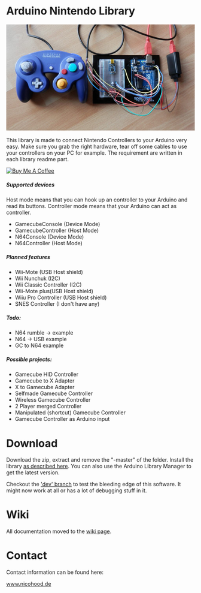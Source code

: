 Arduino Nintendo Library
========================

![header](header.jpg)

This library is made to connect Nintendo Controllers to your Arduino very easy.
Make sure you grab the right hardware, tear off some cables to use your controllers
on your PC for example. The requirement are written in each library readme part.

<a href="https://www.buymeacoffee.com/nicohood" target="_blank"><img src="https://www.buymeacoffee.com/assets/img/custom_images/orange_img.png" alt="Buy Me A Coffee" style="height: auto !important;width: auto !important;" ></a>

##### Supported devices
Host mode means that you can hook up an controller to your Arduino and read its buttons.
Controller mode means that your Arduino can act as controller.

* GamecubeConsole (Device Mode)
* GamecubeController (Host Mode)
* N64Console (Device Mode)
* N64Controller (Host Mode)

##### Planned features
* Wii-Mote (USB Host shield)
* Wii Nunchuk (I2C)
* Wii Classic Controller (I2C)
* Wii-Mote plus(USB Host shield)
* Wiiu Pro Controller (USB Host shield)
* SNES Controller (I don't have any)

##### Todo:
* N64 rumble -> example
* N64 -> USB example
* GC to N64 example

##### Possible projects:
* Gamecube HID Controller
* Gamecube to X Adapter
* X to Gamecube Adapter
* Selfmade Gamecube Controller
* Wireless Gamecube Controller
* 2 Player merged Controller
* Manipulated (shortcut) Gamecube Controller
* Gamecube Controller as Arduino input

Download
========

Download the zip, extract and remove the "-master" of the folder.
Install the library [as described here](http://arduino.cc/en/pmwiki.php?n=Guide/Libraries).
You can also use the Arduino Library Manager to get the latest version.

Checkout the ['dev' branch](https://github.com/NicoHood/Nintendo/tree/dev) to test the bleeding edge of this software. It might now work at all or has a lot of debugging stuff in it.

Wiki
====

All documentation moved to the [wiki page](https://github.com/NicoHood/Nintendo/wiki).

Contact
=======

Contact information can be found here:

www.nicohood.de
